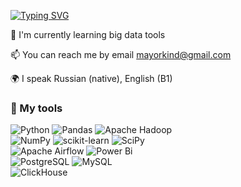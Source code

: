 <a href="https://git.io/typing-svg"><img src="https://readme-typing-svg.demolab.com?font=Press+Start+2P&duration=3500&pause=800&color=00D300&multiline=true&repeat=false&width=435&lines=Hi+there+I'm+Dima;Data+analyst" alt="Typing SVG" /></a>

🌱 I'm currently learning big data tools<br>

📫 You can reach me by email mayorkind@gmail.com<br>

🌍 I speak Russian (native), English (B1)<br>

### :wrench: My tools

![Python](https://img.shields.io/badge/python-3670A0?style=for-the-badge&logo=python&logoColor=ffdd54)
![Pandas](https://img.shields.io/badge/pandas-%23150458.svg?style=for-the-badge&logo=pandas&logoColor=white)
![Apache Hadoop](https://img.shields.io/badge/Apache%20Hadoop-66CCFF?style=for-the-badge&logo=apachehadoop&logoColor=black)<br>
![NumPy](https://img.shields.io/badge/numpy-%23013243.svg?style=for-the-badge&logo=numpy&logoColor=white)
![scikit-learn](https://img.shields.io/badge/scikit--learn-%23F7931E.svg?style=for-the-badge&logo=scikit-learn&logoColor=white)
![SciPy](https://img.shields.io/badge/SciPy-%230C55A5.svg?style=for-the-badge&logo=scipy&logoColor=%white)<br>
![Apache Airflow](https://img.shields.io/badge/Apache%20Airflow-017CEE?style=for-the-badge&logo=Apache%20Airflow&logoColor=white)
![Power Bi](https://img.shields.io/badge/power_bi-F2C811?style=for-the-badge&logo=powerbi&logoColor=black)<br>
![PostgreSQL](https://img.shields.io/badge/PostgreSQL-316192?style=for-the-badge&logo=postgresql&logoColor=white)
![MySQL](https://img.shields.io/badge/mysql-4479A1.svg?style=for-the-badge&logo=mysql&logoColor=white)<br>
![ClickHouse](https://img.shields.io/badge/ClickHouse-FFCC01?style=for-the-badge&logo=clickhouse&logoColor=white)
